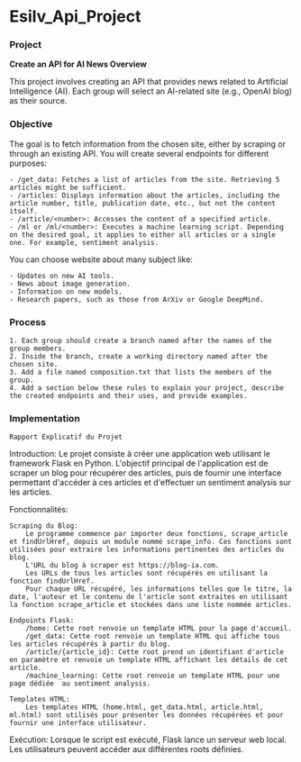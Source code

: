# Esilv_Api_Project

### Project
**Create an API for AI News Overview**

This project involves creating an API that provides news related to Artificial Intelligence (AI). Each group will select an AI-related site (e.g., OpenAI blog) as their source.

### Objective

The goal is to fetch information from the chosen site, either by scraping or through an existing API. You will create several endpoints for different purposes:

    - /get_data: Fetches a list of articles from the site. Retrieving 5 articles might be sufficient.
    - /articles: Displays information about the articles, including the article number, title, publication date, etc., but not the content itself.
    - /article/<number>: Accesses the content of a specified article.
    - /ml or /ml/<number>: Executes a machine learning script. Depending on the desired goal, it applies to either all articles or a single one. For example, sentiment analysis.

You can choose website about many subject like:

    - Updates on new AI tools.
    - News about image generation.
    - Information on new models.
    - Research papers, such as those from ArXiv or Google DeepMind.

### Process

    1. Each group should create a branch named after the names of the group members.
    2. Inside the branch, create a working directory named after the chosen site.
    3. Add a file named composition.txt that lists the members of the group.
    4. Add a section below these rules to explain your project, describe the created endpoints and their uses, and provide examples.

### Implementation

    Rapport Explicatif du Projet

Introduction:
Le projet consiste à créer une application web utilisant le framework Flask en Python. L'objectif principal de l'application est de scraper un blog  pour récupérer des articles, puis de fournir une interface permettant d'accéder à ces articles et d'effectuer un sentiment analysis sur les articles.

Fonctionnalités:

    Scraping du Blog:
        Le programme commence par importer deux fonctions, scrape_article et findUrlHref, depuis un module nommé scrape_info. Ces fonctions sont utilisées pour extraire les informations pertinentes des articles du blog.
        L'URL du blog à scraper est https://blog-ia.com.
        Les URLs de tous les articles sont récupérés en utilisant la fonction findUrlHref.
        Pour chaque URL récupéré, les informations telles que le titre, la date, l'auteur et le contenu de l'article sont extraites en utilisant la fonction scrape_article et stockées dans une liste nommée articles.

    Endpoints Flask:
        /home: Cette root renvoie un template HTML pour la page d'accueil.
        /get_data: Cette root renvoie un template HTML qui affiche tous les articles récupérés à partir du blog.
        /article/{article_id}: Cette root prend un identifiant d'article en paramètre et renvoie un template HTML affichant les détails de cet article.
        /machine_learning: Cette root renvoie un template HTML pour une page dédiée  au sentiment analysis.

    Templates HTML:
        Les templates HTML (home.html, get_data.html, article.html, ml.html) sont utilisés pour présenter les données récupérées et pour fournir une interface utilisateur.

Exécution:
Lorsque le script est exécuté, Flask lance un serveur web local. Les utilisateurs peuvent accéder aux différentes roots définies.



